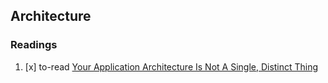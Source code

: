 ## Architecture

### Readings

  1. [x] to-read [Your Application Architecture Is Not A Single, Distinct Thing](https://derickbailey.com/2015/08/17/your-application-architecture-is-not-a-single-distinct-thing/)
